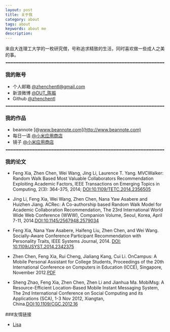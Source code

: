 ```yaml
---
layout: post
title: 关于我
category: about
tags: about
keywords: about me
description:
---
```


来自大连理工大学的一枚研究僧，号称追求精致的生活，同时喜欢做一些成人之美的事。

<hr style="border : 1px dashed #d9d9d9;" />

### 我的账号 ###

- 个人邮箱 [@zhenchentl@gmail.com](mailto:zhenchentl@gmail.com)
- 新浪微博 [@DUT_陈振](http://weibo.com/markchentl)
- Github [@zhenchentl](https://github.com/zhenchentl)

<hr style="border : 1px dashed #d9d9d9;" />

### 我的作品

- beannote [@www.beannote.com](http://www.beannote.com)
- 每日一语 [@小米应用商店](http://app.mi.com/detail/61735)
- 镜子 [@小米应用商店](http://app.mi.com/detail/82085)

<hr style="border : 1px dashed #d9d9d9;" />

### 我的论文

- Feng Xia, Zhen Chen, Wei Wang, Jing Li, Laurence T. Yang. MVCWalker: Random Walk Based Most Valuable Collaborators Recommendation Exploiting Academic Factors, IEEE Transactions on Emerging Topics in Computing, 2(3): 364-375, 2014; [DOI:10.1109/TETC.2014.2356505](http://ieeexplore.ieee.org/xpl/articleDetails.jsp?arnumber=6894550)

- Jing Li, Feng Xia, Wei Wang, Zhen Chen, Nana Yaw Asabere and Huizhen Jiang. ACRec: A Co-authorship based Random Walk Model for Academic Collaboration Recommendation, The 23rd International World Wide Web Conference (WWW), Companion Volume, Seoul, Korea, April 7-11, 2014.[DOI:10.1145/2567948.2579034](http://dl.acm.org/citation.cfm?id=2579034)

- Feng Xia, Nana Yaw Asabere, Haifeng Liu, Zhen Chen, and Wei Wang. Socially-Aware Conference Participant Recommendation with Personality Traits, IEEE Systems Journal, 2014. [DOI: 10.1109/JSYST.2014.2342375](http://ieeexplore.ieee.org/xpl/articleDetails.jsp?arnumber=6877610)

- Zhen Chen, Feng Xia, Rui Cheng, Jialiang Kang, Cui Li. OnCampus: A Mobile Personal Assistant for College Students, Proceedings of the 20th International Conference on Computers in Education (ICCE), Singapore, November 2012.[PDF](http://140.115.135.84/uploaded/filemanager/3aef1c0b-aa72-4cc4-9642-48ce099ac485.pdf#page=29)

- Sheng Zhao, Feng Xia, Zhen Chen, Zhen Li and Jianhua Ma. MobiMsg: A Resource-Efficient Location-Based Mobile Instant Messaging System, The 2nd International Conference on Social Computing and its Applications (SCA), 1-3 Nov 2012, Xiangtan, China.[DOI:10.1109/CGC.2012.16](http://ieeexplore.ieee.org/xpls/abs_all.jsp?arnumber=6382858)

###友情链接

- [Lisa](http://www.ruxia.me)
